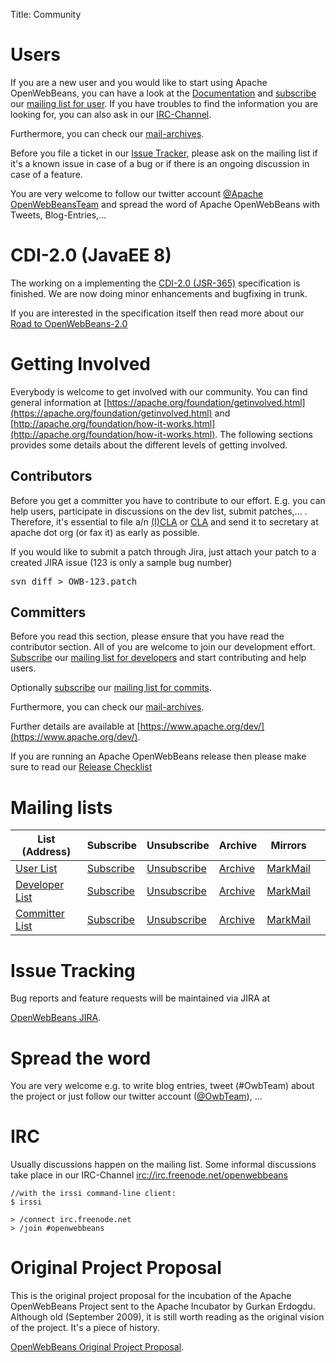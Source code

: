 Title: Community

# Users

If you are a new user and you would like to start using Apache OpenWebBeans,
you can have a look at the [Documentation](documentation.html) and
[subscribe](mailto:user-subscribe@openwebbeans.apache.org)
our [mailing list for user](mailto:user@openwebbeans.apache.org).
If you have troubles to find the information you are looking for, you can also ask in our [IRC-Channel](#irc).

Furthermore, you can check our [mail-archives](#mailing-lists).

Before you file a ticket in our [Issue Tracker](https://issues.apache.org/jira/browse/OWB), please ask on the mailing list
if it's a known issue in case of a bug or if there is an ongoing discussion in case of a feature.

You are very welcome to follow our twitter account [@Apache OpenWebBeansTeam](https://twitter.com/OwbTeam)
and spread the word of Apache OpenWebBeans with Tweets, Blog-Entries,...

# CDI-2.0 (JavaEE 8)

The working on a implementing the [CDI-2.0 (JSR-365)](https://jcp.org/en/jsr/proposalDetails?id=365)
specification is finished. We are now doing minor enhancements and bugfixing in trunk.

If you are interested in the specification itself then read more about our
[Road to OpenWebBeans-2.0](openwebbeans-20-effort.html)

# Getting Involved

Everybody is welcome to get involved with our community. You can find general information at
[https://apache.org/foundation/getinvolved.html](https://apache.org/foundation/getinvolved.html)
and [http://apache.org/foundation/how-it-works.html](http://apache.org/foundation/how-it-works.html).
The following sections provides some details about the different levels of getting involved.

## Contributors

Before you get a committer you have to contribute to our effort. E.g. you can help users, participate in
discussions on the dev list, submit patches,... . Therefore, it's essential to file a/n
[(I)CLA](https://www.apache.org/licenses/icla.txt) or [CLA](https://www.apache.org/licenses/cla-corporate.txt)
and send it to secretary at apache dot org (or fax it) as early as possible.

If you would like to submit a patch through Jira, just attach your patch to a created JIRA issue (123 is only a sample bug number)

<pre>
svn diff > OWB-123.patch
</pre>

## Committers

Before you read this section, please ensure that you have read the contributor section.
All of you are welcome to join our development effort. [Subscribe](mailto:dev-subscribe@openwebbeans.apache.org)
our [mailing list for developers](mailto:dev@openwebbeans.apache.org) and start contributing and help users.

Optionally [subscribe](mailto:commits-subscribe@openwebbeans.apache.org) our [mailing list for commits](mailto:commits@openwebbeans.apache.org).

Furthermore, you can check our [mail-archives](community.html#mailing-lists).

Further details are available at [https://www.apache.org/dev/](https://www.apache.org/dev/).

If you are running an Apache OpenWebBeans release then please make sure to read our [Release Checklist](release-checklist.html)


# Mailing lists

<table class="table">
<thead>
<tr>
<th>List (Address)</th>
<th>Subscribe</th>
<th>Unsubscribe</th>
<th>Archive</th>
<th>Mirrors</th>
<th></th>
</tr>
</thead>
<tbody>
<tr>
<td><a href="mailto:user@openwebbeans.apache.org">User List</a></td>
<td><a href="mailto:user-subscribe@openwebbeans.apache.org">Subscribe</a></td>
<td><a href="mailto:user-unsubscribe@openwebbeans.apache.org">Unsubscribe</a></td>
<td><a href="https://mail-archives.apache.org/mod_mbox/openwebbeans-user/">Archive</a></td>
<td><a href="https://markmail.org/search/?q=list%3Aorg.apache.openwebbeans.user+order%3Adate-backward">MarkMail</a></td>
<td></td>
</tr>
<tr>
<td><a href="mailto:dev@openwebbeans.apache.org">Developer List</a></td>
<td><a href="mailto:dev-subscribe@openwebbeans.apache.org">Subscribe</a></td>
<td><a href="mailto:dev-unsubscribe@openwebbeans.apache.org">Unsubscribe</a></td>
<td><a href="https://mail-archives.apache.org/mod_mbox/openwebbeans-dev/">Archive</a></td>
<td><a href="https://markmail.org/search/?q=list%3Aorg.apache.openwebbeans.dev+order%3Adate-backward">MarkMail</a></td>
<td></td>
</tr>
<tr>
<td><a href="mailto:commits@openwebbeans.apache.org">Committer List</a></td>
<td><a href="mailto:commits-subscribe@openwebbeans.apache.org">Subscribe</a></td>
<td><a href="mailto:commits-unsubscribe@openwebbeans.apache.org">Unsubscribe</a></td>
<td><a href="https://mail-archives.apache.org/mod_mbox/openwebbeans-commits/">Archive</a></td>
<td><a href="https://markmail.org/search/?q=list%3Aorg.apache.openwebbeans.commit+order%3Adate-backward">MarkMail</a></td>
<td></td>
</tr>
</tbody>
</table>

# Issue Tracking

Bug reports and feature requests will be maintained via JIRA at

[OpenWebBeans JIRA](https://issues.apache.org/jira/browse/OWB).

# Spread the word

You are very welcome e.g. to write blog entries, tweet (#OwbTeam) about the project
or just follow our twitter account ([@OwbTeam](https://twitter.com/OwbTeam)), ...

# IRC

Usually discussions happen on the mailing list. Some informal discussions take place
in our IRC-Channel [irc://irc.freenode.net/openwebbeans](irc://irc.freenode.net/openwebbeans)

```
//with the irssi command-line client:
$ irssi

> /connect irc.freenode.net
> /join #openwebbeans
```

# Original Project Proposal

This is the original project proposal for the incubation of the Apache OpenWebBeans Project sent to the Apache Incubator by Gurkan Erdogdu. Although old (September 2009), it is still worth reading as the original vision of the project. It's a piece of history.

[OpenWebBeans Original Project Proposal](https://wiki.apache.org/incubator/OpenWebBeansProposal).  

